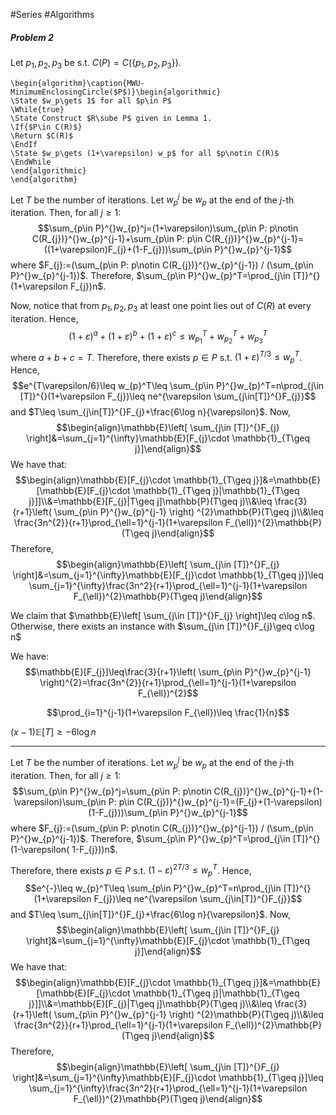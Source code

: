 #Series #Algorithms 

##### Problem 2
Let $p_{1},p_{2},p_{3}$ be s.t. $C(P)=C(\{ p_{1},p_{2},p_{3} \})$. 
```pseudo
\begin{algorithm}\caption{MWU-MinimumEnclosingCircle($P$)}\begin{algorithmic} 
\State $w_p\gets 1$ for all $p\in P$
\While{true}
\State Construct $R\sube P$ given in Lemma 1.
\If{$P\in C(R)$}
\Return $C(R)$
\EndIf
\State $w_p\gets (1+\varepsilon) w_p$ for all $p\notin C(R)$
\EndWhile
\end{algorithmic}
\end{algorithm}
```

Let $T$ be the number of iterations. Let $w_{p}^j$ be $w_{p}$ at the end of the $j$-th iteration. Then, for all $j\geq 1$: $$\sum_{p\in P}^{}w_{p}^j=(1+\varepsilon)\sum_{p\in P: p\notin C(R_{j})}^{}w_{p}^{j-1}+\sum_{p\in P: p\in C(R_{j})}^{}w_{p}^{j-1}=((1+\varepsilon)F_{j}+(1-F_{j}))\sum_{p\in P}^{}w_{p}^{j-1}$$where $F_{j}:=(\sum_{p\in P: p\notin C(R_{j})}^{}w_{p}^{j-1}) / (\sum_{p\in P}^{}w_{p}^{j-1})$. Therefore, $\sum_{p\in P}^{}w_{p}^T=\prod_{j\in [T]}^{}(1+\varepsilon F_{j})n$.

Now, notice that from $p_{1},p_{2},p_{3}$ at least one point lies out of $C(R)$ at every iteration. Hence, $$(1+\varepsilon)^a+(1+\varepsilon)^b+(1+\varepsilon)^c\leq w_{p_{1}}^T+w_{p_{2}}^T+w_{p_{3}}^T$$where $a+b+c=T$. Therefore, there exists $p\in P$ s.t. $(1+\varepsilon)^{T / 3}\leq w_{p}^T$. Hence, $$e^{T\varepsilon/6}\leq w_{p}^T\leq \sum_{p\in P}^{}w_{p}^T=n\prod_{j\in [T]}^{}(1+\varepsilon F_{j})\leq ne^{\varepsilon \sum_{j\in[T]}^{}F_{j}}$$and $T\leq \sum_{j\in[T]}^{}F_{j}+\frac{6\log n}{\varepsilon}$. Now, $$\begin{align}\mathbb{E}\left[ \sum_{j\in [T]}^{}F_{j} \right]&=\sum_{j=1}^{\infty}\mathbb{E}[F_{j}\cdot \mathbb{1}_{T\geq j}]\end{align}$$
We have that: $$\begin{align}\mathbb{E}[F_{j}\cdot \mathbb{1}_{T\geq j}]&=\mathbb{E}[\mathbb{E}[F_{j}\cdot \mathbb{1}_{T\geq j}|\mathbb{1}_{T\geq j}]]\\&=\mathbb{E}[F_{j}|T\geq j]\mathbb{P}(T\geq j)\\&\leq \frac{3}{r+1}\left( \sum_{p\in P}^{}w_{p}^{j-1} \right) ^{2}\mathbb{P}(T\geq j)\\&\leq \frac{3n^{2}}{r+1}\prod_{\ell=1}^{j-1}(1+\varepsilon F_{\ell})^{2}\mathbb{P}(T\geq j)\end{align}$$Therefore, $$\begin{align}\mathbb{E}\left[ \sum_{j\in [T]}^{}F_{j} \right]&=\sum_{j=1}^{\infty}\mathbb{E}[F_{j}\cdot \mathbb{1}_{T\geq j}]\leq \sum_{j=1}^{\infty}\frac{3n^2}{r+1}\prod_{\ell=1}^{j-1}(1+\varepsilon F_{\ell})^{2}\mathbb{P}(T\geq j)\end{align}$$

We claim that $\mathbb{E}\left[ \sum_{j\in [T]}^{}F_{j} \right]\leq c\log n$. Otherwise, there exists an instance with $\sum_{j\in [T]}^{}F_{j}\geq c\log n$

We have: $$\mathbb{E}[F_{j}]\leq\frac{3}{r+1}\left( \sum_{p\in P}^{}w_{p}^{j-1} \right)^{2}=\frac{3n^{2}}{r+1}\prod_{\ell=1}^{j-1}(1+\varepsilon F_{\ell})^{2}$$

$$\prod_{i=1}^{j-1}(1+\varepsilon F_{\ell})\leq \frac{1}{n}$$

$(x-1)\mathbb{E}[T]\geq -6\log n$

---

Let $T$ be the number of iterations. Let $w_{p}^j$ be $w_{p}$ at the end of the $j$-th iteration. Then, for all $j\geq 1$: $$\sum_{p\in P}^{}w_{p}^j=\sum_{p\in P: p\notin C(R_{j})}^{}w_{p}^{j-1}+(1-\varepsilon)\sum_{p\in P: p\in C(R_{j})}^{}w_{p}^{j-1}=(F_{j}+(1-\varepsilon)(1-F_{j}))\sum_{p\in P}^{}w_{p}^{j-1}$$where $F_{j}:=(\sum_{p\in P: p\notin C(R_{j})}^{}w_{p}^{j-1}) / (\sum_{p\in P}^{}w_{p}^{j-1})$. Therefore, $\sum_{p\in P}^{}w_{p}^T=\prod_{j\in [T]}^{}(1-\varepsilon( 1-F_{j}))n$.

Therefore, there exists $p\in P$ s.t. $(1-\varepsilon)^{2T / 3}\leq w_{p}^T$. Hence, $$e^{-}\leq w_{p}^T\leq \sum_{p\in P}^{}w_{p}^T=n\prod_{j\in [T]}^{}(1+\varepsilon F_{j})\leq ne^{\varepsilon \sum_{j\in[T]}^{}F_{j}}$$and $T\leq \sum_{j\in[T]}^{}F_{j}+\frac{6\log n}{\varepsilon}$. Now, $$\begin{align}\mathbb{E}\left[ \sum_{j\in [T]}^{}F_{j} \right]&=\sum_{j=1}^{\infty}\mathbb{E}[F_{j}\cdot \mathbb{1}_{T\geq j}]\end{align}$$
We have that: $$\begin{align}\mathbb{E}[F_{j}\cdot \mathbb{1}_{T\geq j}]&=\mathbb{E}[\mathbb{E}[F_{j}\cdot \mathbb{1}_{T\geq j}|\mathbb{1}_{T\geq j}]]\\&=\mathbb{E}[F_{j}|T\geq j]\mathbb{P}(T\geq j)\\&\leq \frac{3}{r+1}\left( \sum_{p\in P}^{}w_{p}^{j-1} \right) ^{2}\mathbb{P}(T\geq j)\\&\leq \frac{3n^{2}}{r+1}\prod_{\ell=1}^{j-1}(1+\varepsilon F_{\ell})^{2}\mathbb{P}(T\geq j)\end{align}$$Therefore, $$\begin{align}\mathbb{E}\left[ \sum_{j\in [T]}^{}F_{j} \right]&=\sum_{j=1}^{\infty}\mathbb{E}[F_{j}\cdot \mathbb{1}_{T\geq j}]\leq \sum_{j=1}^{\infty}\frac{3n^2}{r+1}\prod_{\ell=1}^{j-1}(1+\varepsilon F_{\ell})^{2}\mathbb{P}(T\geq j)\end{align}$$